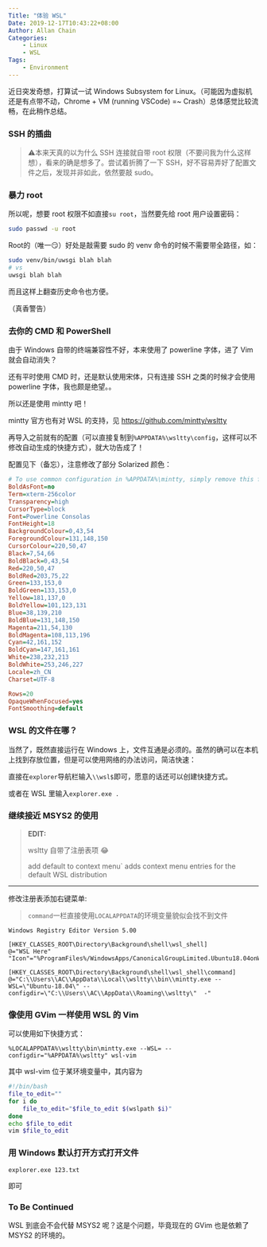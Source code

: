 ```yaml
---
Title: "体验 WSL"
Date: 2019-12-17T10:43:22+08:00
Author: Allan Chain
Categories:
    - Linux
    - WSL
Tags: 
    - Environment
---
```


近日突发奇想，打算试一试 Windows Subsystem for Linux。（可能因为虚拟机还是有点带不动，Chrome + VM (running VSCode) =~ Crash）总体感觉比较流畅，在此稍作总结。

### SSH 的插曲

> :warning:本来天真的以为什么 SSH 连接就自带 root 权限（不要问我为什么这样想），看来的确是想多了。尝试着折腾了一下 SSH，好不容易弄好了配置文件之后，发现并非如此，依然要敲 sudo。

### 暴力 root

所以呢，想要 root 权限不如直接`su root`，当然要先给 root 用户设置密码：

```bash
sudo passwd -u root
```

Root的（唯一:smirk:）好处是敲需要 sudo 的 venv 命令的时候不需要带全路径，如：

```bash
sudo venv/bin/uwsgi blah blah
# vs
uwsgi blah blah
```

而且这样上翻查历史命令也方便。

（真香警告）

### 去你的 CMD 和 PowerShell

由于 Windows 自带的终端兼容性不好，本来使用了 powerline 字体，进了 Vim 就会自动消失？

还有平时使用 CMD 时，还是默认使用宋体，只有连接 SSH 之类的时候才会使用 powerline 字体，我也颇是绝望。。

所以还是使用 mintty 吧！

mintty 官方也有对 WSL 的支持，见 <https://github.com/mintty/wsltty>

再导入之前就有的配置（可以直接复制到`%APPDATA%\wsltty\config`，这样可以不修改自动生成的快捷方式），就大功告成了！

配置见下（备忘），注意修改了部分 Solarized 颜色：

```ini
# To use common configuration in %APPDATA%\mintty, simply remove this file
BoldAsFont=no
Term=xterm-256color
Transparency=high
CursorType=block
Font=Powerline Consolas
FontHeight=18
BackgroundColour=0,43,54
ForegroundColour=131,148,150
CursorColour=220,50,47
Black=7,54,66
BoldBlack=0,43,54
Red=220,50,47
BoldRed=203,75,22
Green=133,153,0
BoldGreen=133,153,0
Yellow=181,137,0
BoldYellow=101,123,131
Blue=38,139,210
BoldBlue=131,148,150
Magenta=211,54,130
BoldMagenta=108,113,196
Cyan=42,161,152
BoldCyan=147,161,161
White=238,232,213
BoldWhite=253,246,227
Locale=zh_CN
Charset=UTF-8

Rows=20
OpaqueWhenFocused=yes
FontSmoothing=default
```

### WSL 的文件在哪？

当然了，既然直接运行在 Windows 上，文件互通是必须的。虽然的确可以在本机上找到存放位置，但是可以使用网络的办法访问，简洁快速：

直接在`explorer`导航栏输入`\\wsl$`即可，愿意的话还可以创建快捷方式。

或者在 WSL 里输入`explorer.exe .`

### 继续接近 MSYS2 的使用

> **EDIT:**
>
> wsltty 自带了注册表项 :joy:
>
> add default to context menu` adds context menu entries for the default WSL distribution

---

修改注册表添加右键菜单:

> `command`一栏直接使用`LOCALAPPDATA`的环境变量貌似会找不到文件

```reg
Windows Registry Editor Version 5.00

[HKEY_CLASSES_ROOT\Directory\Background\shell\wsl_shell]
@="WSL Here"
"Icon"="%ProgramFiles%/WindowsApps/CanonicalGroupLimited.Ubuntu18.04onWindows_1804.2019.522.0_x64__79rhkp1fndgsc/ubuntu1804.exe"

[HKEY_CLASSES_ROOT\Directory\Background\shell\wsl_shell\command]
@="C:\\Users\\AC\\AppData\\Local\\wsltty\\bin\\mintty.exe --WSL=\"Ubuntu-18.04\" --configdir=\"C:\\Users\\AC\\AppData\\Roaming\\wsltty\"  -"
```

### 像使用 GVim 一样使用 WSL 的 Vim

可以使用如下快捷方式：

```shell
%LOCALAPPDATA%\wsltty\bin\mintty.exe --WSL= --configdir="%APPDATA%\wsltty" wsl-vim
```

其中 wsl-vim 位于某环境变量中，其内容为

```bash
#!/bin/bash
file_to_edit=""
for i do
    file_to_edit="$file_to_edit $(wslpath $i)"
done
echo $file_to_edit
vim $file_to_edit
```

### 用 Windows 默认打开方式打开文件

```shell
explorer.exe 123.txt
```

即可

### To Be Continued

WSL 到底会不会代替 MSYS2 呢？这是个问题，毕竟现在的 GVim 也是依赖了 MSYS2 的环境的。